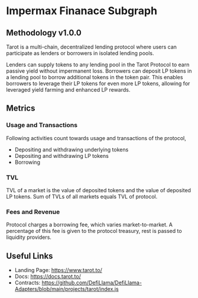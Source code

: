 # Impermax Finanace Subgraph

## Methodology v1.0.0

Tarot is a multi-chain, decentralized lending protocol where users can participate as lenders or borrowers in isolated lending pools.

Lenders can supply tokens to any lending pool in the Tarot Protocol to earn passive yield without impermanent loss. Borrowers can deposit LP tokens in a lending pool to borrow additional tokens in the token pair. This enables borrowers to leverage their LP tokens for even more LP tokens, allowing for leveraged yield farming and enhanced LP rewards.

## Metrics

### Usage and Transactions

Following activities count towards usage and transactions of the protocol,

- Depositing and withdrawing underlying tokens
- Depositing and withdrawing LP tokens
- Borrowing

### TVL

TVL of a market is the value of deposited tokens and the value of deposited LP tokens.
Sum of TVLs of all markets equals TVL of protocol.

### Fees and Revenue

Protocol charges a borrowing fee, which varies market-to-market. A percentage of this fee is given to the protocol treasury, rest is passed to liquidity providers.

## Useful Links

- Landing Page: https://www.tarot.to/
- Docs: https://docs.tarot.to/
- Contracts: https://github.com/DefiLlama/DefiLlama-Adapters/blob/main/projects/tarot/index.js
